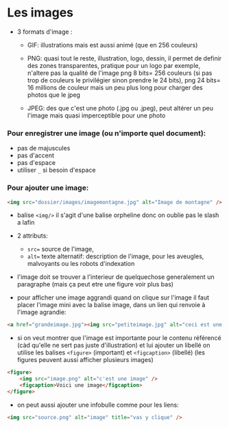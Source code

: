 # Les images

+ 3 formats d'image :
	- GIF: illustrations mais est aussi animé (que en 256 couleurs)

	- PNG: quasi tout le reste, illustration, logo, dessin, il permet de definir des zones transparentes, pratique pour un logo par exemple, n'altere pas la qualité de l'image
		png 8 bits= 256 couleurs (si pas trop de couleurs le privilégier sinon prendre le 24 bits), 
		png 24 bits= 16 millions de couleur mais un peu plus long pour charger des photos que le jpeg

	- JPEG: des que c'est une photo (.jpg ou .jpeg), peut altérer un peu l'image mais quasi imperceptible pour une photo

### Pour enregistrer une image (ou n'importe quel document):
- pas de majuscules
- pas d'accent
- pas d'espace
- utiliser ``_`` si besoin d'espace

### Pour ajouter une image:
```html
<img src="dossier/images/imagemontagne.jpg" alt="Image de montagne" />
```
+ balise ``<img/>`` il s'agit d'une balise orpheline donc on oublie pas le slash a lafin
+ 2 attributs: 
	- ``src=`` source de l'image, 
	- ``alt=`` texte alternatif: description de l'image, pour les aveugles, malvoyants ou les robots d'indexation

+ l'image doit se trouver a l'interieur de quelquechose generalement un paragraphe (mais ça peut etre une figure voir plus bas)

+ pour afficher une image aggrandi quand on clique sur l'image il faut placer l'image mini avec la balise image, dans un lien qui renvoie à l'image agrandie:
```html
<a href="grandeimage.jpg"><img src="petiteimage.jpg" alt="ceci est une image" /></a>
```

+ si on veut montrer que l'image est importante pour le contenu référencé (càd qu'elle ne sert pas juste d'illustration) et lui ajouter un libellé on utilise les balises ``<figure>`` (important) et ``<figcaption>`` (libellé) (les figures peuvent aussi afficher plusieurs images)
```html
<figure>
	<img src="image.png" alt="c'est une image" />
	<figcaption>Voici une image</figcaption>
</figure>
```

+ on peut aussi ajouter une infobulle comme pour les liens:
```html
<img src="source.png" alt="image" title="vas y clique" />
```